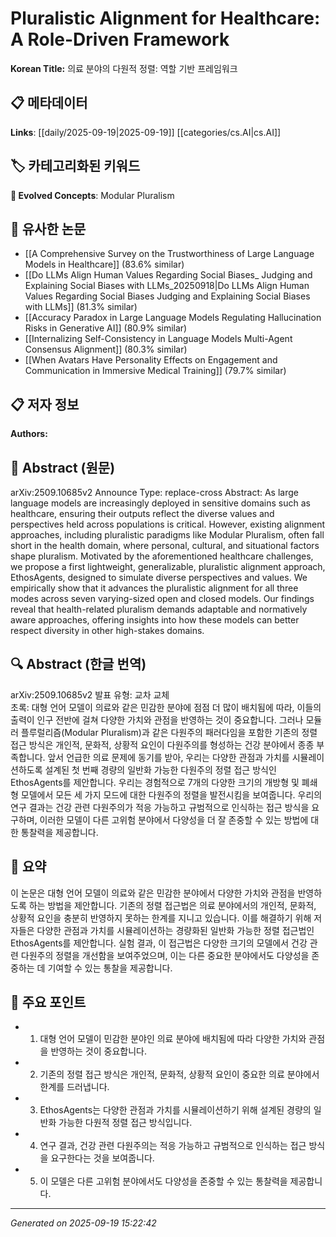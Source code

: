 
# Pluralistic Alignment for Healthcare: A Role-Driven Framework

**Korean Title:** 의료 분야의 다원적 정렬: 역할 기반 프레임워크

## 📋 메타데이터

**Links**: [[daily/2025-09-19|2025-09-19]] [[categories/cs.AI|cs.AI]]

## 🏷️ 카테고리화된 키워드
**🚀 Evolved Concepts**: Modular Pluralism

## 🔗 유사한 논문
- [[A Comprehensive Survey on the Trustworthiness of Large Language Models in Healthcare]] (83.6% similar)
- [[Do LLMs Align Human Values Regarding Social Biases_ Judging and Explaining Social Biases with LLMs_20250918|Do LLMs Align Human Values Regarding Social Biases Judging and Explaining Social Biases with LLMs]] (81.3% similar)
- [[Accuracy Paradox in Large Language Models Regulating Hallucination Risks in Generative AI]] (80.9% similar)
- [[Internalizing Self-Consistency in Language Models Multi-Agent Consensus Alignment]] (80.3% similar)
- [[When Avatars Have Personality Effects on Engagement and Communication in Immersive Medical Training]] (79.7% similar)

## 📋 저자 정보

**Authors:** 

## 📄 Abstract (원문)

arXiv:2509.10685v2 Announce Type: replace-cross 
Abstract: As large language models are increasingly deployed in sensitive domains such as healthcare, ensuring their outputs reflect the diverse values and perspectives held across populations is critical. However, existing alignment approaches, including pluralistic paradigms like Modular Pluralism, often fall short in the health domain, where personal, cultural, and situational factors shape pluralism. Motivated by the aforementioned healthcare challenges, we propose a first lightweight, generalizable, pluralistic alignment approach, EthosAgents, designed to simulate diverse perspectives and values. We empirically show that it advances the pluralistic alignment for all three modes across seven varying-sized open and closed models. Our findings reveal that health-related pluralism demands adaptable and normatively aware approaches, offering insights into how these models can better respect diversity in other high-stakes domains.

## 🔍 Abstract (한글 번역)

arXiv:2509.10685v2 발표 유형: 교차 교체  
초록: 대형 언어 모델이 의료와 같은 민감한 분야에 점점 더 많이 배치됨에 따라, 이들의 출력이 인구 전반에 걸쳐 다양한 가치와 관점을 반영하는 것이 중요합니다. 그러나 모듈러 플루럴리즘(Modular Pluralism)과 같은 다원주의 패러다임을 포함한 기존의 정렬 접근 방식은 개인적, 문화적, 상황적 요인이 다원주의를 형성하는 건강 분야에서 종종 부족합니다. 앞서 언급한 의료 문제에 동기를 받아, 우리는 다양한 관점과 가치를 시뮬레이션하도록 설계된 첫 번째 경량의 일반화 가능한 다원주의 정렬 접근 방식인 EthosAgents를 제안합니다. 우리는 경험적으로 7개의 다양한 크기의 개방형 및 폐쇄형 모델에서 모든 세 가지 모드에 대한 다원주의 정렬을 발전시킴을 보여줍니다. 우리의 연구 결과는 건강 관련 다원주의가 적응 가능하고 규범적으로 인식하는 접근 방식을 요구하며, 이러한 모델이 다른 고위험 분야에서 다양성을 더 잘 존중할 수 있는 방법에 대한 통찰력을 제공합니다.

## 📝 요약

이 논문은 대형 언어 모델이 의료와 같은 민감한 분야에서 다양한 가치와 관점을 반영하도록 하는 방법을 제안합니다. 기존의 정렬 접근법은 의료 분야에서의 개인적, 문화적, 상황적 요인을 충분히 반영하지 못하는 한계를 지니고 있습니다. 이를 해결하기 위해 저자들은 다양한 관점과 가치를 시뮬레이션하는 경량화된 일반화 가능한 정렬 접근법인 EthosAgents를 제안합니다. 실험 결과, 이 접근법은 다양한 크기의 모델에서 건강 관련 다원주의 정렬을 개선함을 보여주었으며, 이는 다른 중요한 분야에서도 다양성을 존중하는 데 기여할 수 있는 통찰을 제공합니다.

## 🎯 주요 포인트

- 1. 대형 언어 모델이 민감한 분야인 의료 분야에 배치됨에 따라 다양한 가치와 관점을 반영하는 것이 중요합니다.

- 2. 기존의 정렬 접근 방식은 개인적, 문화적, 상황적 요인이 중요한 의료 분야에서 한계를 드러냅니다.

- 3. EthosAgents는 다양한 관점과 가치를 시뮬레이션하기 위해 설계된 경량의 일반화 가능한 다원적 정렬 접근 방식입니다.

- 4. 연구 결과, 건강 관련 다원주의는 적응 가능하고 규범적으로 인식하는 접근 방식을 요구한다는 것을 보여줍니다.

- 5. 이 모델은 다른 고위험 분야에서도 다양성을 존중할 수 있는 통찰력을 제공합니다.

---

*Generated on 2025-09-19 15:22:42*
